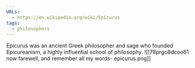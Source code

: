 ```yaml
---
URLs:
  - https://en.wikipedia.org/wiki/Epicurus
tags:
  - philosophers
---
```

Epicurus was an ancient Greek philosopher and sage who founded Epicureanism, a highly influential school of philosophy.
![[78prgo8dcoo61 now farewell, and remember all my words- epicurus.png]]